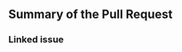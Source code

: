 ## Summary of the Pull Request <!-- Thanks for contributing! If you're submitting translations for a language that has not been translated yet, I would appreciate if you could translate the MS Store listing and include them in your PR description. https://gist.github.com/infinitepower18/cfa1df87d6b5c1c1d520c892303a8d79 -->


### Linked issue <!-- If available, please give a link to the issue associated with this PR. Otherwise, remove this section. -->
